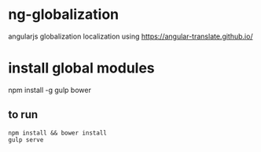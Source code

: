 # ng-globalization
angularjs globalization localization
using https://angular-translate.github.io/

# install global modules
npm install -g gulp bower

## to run
    npm install && bower install 
    gulp serve
    
    
    